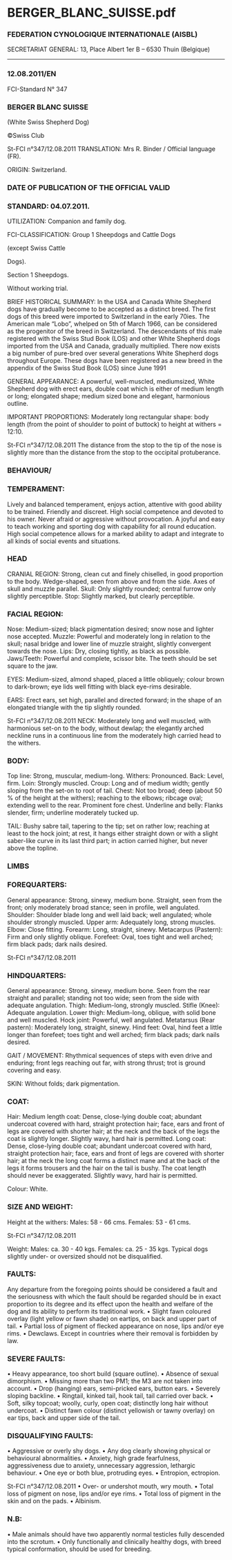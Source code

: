 # BERGER_BLANC_SUISSE.pdf


### FEDERATION CYNOLOGIQUE INTERNATIONALE (AISBL)


SECRETARIAT GENERAL: 13, Place Albert 1er  B – 6530 Thuin (Belgique)
______________________________________________________________________________

### 12.08.2011/EN



FCI-Standard N° 347

### BERGER BLANC SUISSE


(White Swiss Shepherd Dog)



©Swiss Club





St-FCI n°347/12.08.2011
TRANSLATION: Mrs R. Binder / Official language (FR).

ORIGIN: Switzerland.

### DATE OF PUBLICATION OF THE OFFICIAL VALID



### STANDARD: 04.07.2011.



UTILIZATION: Companion and family dog.

FCI-CLASSIFICATION: Group  1 Sheepdogs and Cattle Dogs



(except Swiss Cattle



Dogs).



Section 1
Sheepdogs.



Without working trial.

BRIEF HISTORICAL SUMMARY: In the USA and Canada
White Shepherd dogs have gradually become to be accepted as a
distinct breed. The first dogs of this breed were imported to
Switzerland in the early 70ies. The American male “Lobo”, whelped
on 5th of March 1966, can be considered as the progenitor of the
breed in Switzerland. The descendants of this male registered with
the Swiss Stud Book (LOS) and other White Shepherd dogs imported
from the USA and Canada, gradually multiplied. There now exists a
big number of pure-bred over several generations White Shepherd
dogs throughout Europe. These dogs have been registered as a new
breed in the appendix of the Swiss Stud Book (LOS) since June 1991

GENERAL APPEARANCE: A powerful, well-muscled, mediumsized, White Shepherd dog with erect ears, double coat which is
either of medium length or long; elongated shape; medium sized
bone and elegant, harmonious outline.

IMPORTANT PROPORTIONS: Moderately long rectangular
shape: body length (from the point of shoulder to point of buttock) to
height at withers = 12:10.





St-FCI n°347/12.08.2011
The distance from the stop to the tip of the nose is slightly more than
the distance from the stop to the occipital protuberance.

### BEHAVIOUR/



### TEMPERAMENT:


Lively
and
balanced
temperament, enjoys action, attentive with good ability to be trained.
Friendly and discreet. High social competence and devoted to his
owner. Never afraid or aggressive without provocation. A joyful and
easy to teach working and sporting dog with capability for all round
education. High social competence allows for a marked ability to
adapt and integrate to all kinds of social events and situations.

### HEAD


CRANIAL REGION: Strong, clean cut and finely chiselled, in good
proportion to the body. Wedge-shaped, seen from above and from
the side. Axes of skull and muzzle parallel.
Skull: Only slightly rounded; central furrow only slightly
perceptible.
Stop: Slightly marked, but clearly perceptible.

### FACIAL REGION:


Nose: Medium-sized; black pigmentation desired; snow nose and
lighter nose accepted.
Muzzle: Powerful and moderately long in relation to the skull; nasal
bridge and lower line of muzzle straight, slightly convergent towards
the nose.
Lips: Dry, closing tightly, as black as possible.
Jaws/Teeth: Powerful and complete, scissor bite. The teeth should be
set square to the jaw.

EYES: Medium-sized, almond shaped, placed a little obliquely;
colour brown to dark-brown; eye lids well fitting with black eye-rims
desirable.

EARS: Erect ears, set high, parallel and directed forward; in the
shape of an elongated triangle with the tip slightly rounded.




St-FCI n°347/12.08.2011
NECK: Moderately long and well muscled, with harmonious set-on
to the body, without dewlap; the elegantly arched neckline runs in a
continuous line from the moderately high carried head to the withers.

### BODY:


Top line: Strong, muscular, medium-long.
Withers: Pronounced.
Back: Level, firm.
Loin: Strongly muscled.
Croup: Long and of medium width; gently sloping from the set-on to
root of tail.
Chest: Not too broad; deep (about 50 % of the height at the withers);
reaching to the elbows; ribcage oval; extending well to the rear.
Prominent fore chest.
Underline and belly: Flanks slender, firm; underline moderately
tucked up.

TAIL: Bushy sabre tail, tapering to the tip; set on rather low;
reaching at least to the hock joint; at rest, it hangs either straight
down or with a slight saber-like curve in its last third part; in action
carried higher, but never above the topline.

### LIMBS



### FOREQUARTERS:


General appearance: Strong, sinewy, medium bone. Straight, seen
from the front; only moderately broad stance; seen in profile, well
angulated.
Shoulder: Shoulder blade long and well laid back; well angulated;
whole shoulder strongly muscled.
Upper arm: Adequately long, strong muscles.
Elbow: Close fitting.
Forearm: Long, straight, sinewy.
Metacarpus (Pastern): Firm and only slightly oblique.
Forefeet: Oval, toes tight and well arched; firm black pads; dark nails
desired.




St-FCI n°347/12.08.2011


### HINDQUARTERS:


General appearance: Strong, sinewy, medium bone.
Seen from the rear straight and parallel; standing not too wide; seen
from the side with adequate angulation.
Thigh: Medium-long, strongly muscled.
Stifle (Knee): Adequate angulation.
Lower thigh: Medium-long, oblique, with solid bone and well
muscled.
Hock joint: Powerful, well angulated.
Metatarsus (Rear pastern): Moderately long, straight, sinewy.
Hind feet: Oval, hind feet a little longer than forefeet; toes tight and
well arched; firm black pads; dark nails desired.

GAIT / MOVEMENT: Rhythmical sequences of steps with even
drive and enduring; front legs reaching out far, with strong thrust;
trot is ground covering and easy.

SKIN: Without folds; dark pigmentation.

### COAT:


Hair:
Medium length coat: Dense, close-lying double coat; abundant
undercoat covered with hard, straight protection hair; face, ears and
front of legs are covered with shorter hair; at the neck and the back
of the legs the coat is slightly longer. Slightly wavy, hard hair is
permitted.
Long coat: Dense, close-lying double coat; abundant undercoat
covered with hard, straight protection hair; face, ears and front of
legs are covered with shorter hair; at the neck the long coat forms a
distinct mane and at the back of the legs it forms trousers and the hair
on the tail is bushy. The coat length should never be exaggerated.
Slightly wavy, hard hair is permitted.

Colour: White.

### SIZE AND WEIGHT:


Height at the withers: Males: 58 - 66 cms. Females: 53 - 61 cms.



St-FCI n°347/12.08.2011

Weight: Males: ca. 30 - 40 kgs. Females: ca. 25 - 35 kgs.
Typical dogs slightly under- or oversized should not be disqualified.

### FAULTS:


Any departure from the foregoing points should be considered a fault
and the seriousness with which the fault should be regarded should
be in exact proportion to its degree and its effect upon the health and
welfare of the dog and its ability to perform its traditional work.
•
Slight fawn coloured overlay (light yellow or fawn shade) on eartips,
on back and upper part of tail.
•
Partial loss of pigment of flecked appearance on nose, lips and/or eye
rims.
•
Dewclaws. Except in countries where their removal is forbidden by
law.

### SEVERE FAULTS:


• Heavy appearance, too short build (square outline).
• Absence of sexual dimorphism.
• Missing more than two PM1; the M3 are not taken into account.
• Drop (hanging) ears, semi-pricked ears, button ears.
• Severely sloping backline.
• Ringtail, kinked tail, hook tail, tail carried over back.
• Soft, silky topcoat; woolly, curly, open coat; distinctly long hair
without undercoat.
• Distinct fawn colour (distinct yellowish or tawny overlay) on ear
tips, back and upper side of the tail.


### DISQUALIFYING FAULTS:


•
Aggressive or overly shy dogs.
•
Any dog clearly showing physical or behavioural abnormalities.
•
Anxiety, high grade fearfulness, aggressiveness due to anxiety,
unnecessary aggression, lethargic behaviour.
•
One eye or both blue, protruding eyes.
•
Entropion, ectropion.



St-FCI n°347/12.08.2011
•
Over- or undershot mouth, wry mouth.
•
Total loss of pigment on nose, lips and/or eye rims.
•
Total loss of pigment in the skin and on the pads.
•
Albinism.

### N.B:


• Male animals should have two apparently normal testicles fully
descended into the scrotum.
• Only functionally and clinically healthy dogs, with breed typical
conformation, should be used for breeding.






